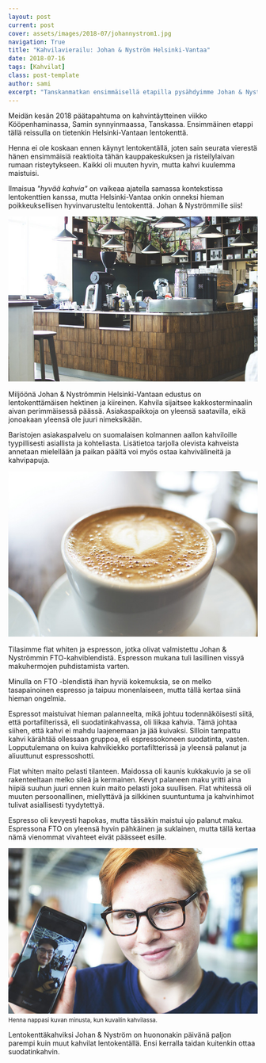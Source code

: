 ```yaml
---
layout: post
current: post
cover: assets/images/2018-07/johannystrom1.jpg
navigation: True
title: "Kahvilavierailu: Johan & Nyström Helsinki-Vantaa"
date: 2018-07-16
tags: [Kahvilat]
class: post-template
author: sami
excerpt: "Tanskanmatkan ensimmäisellä etapilla pysähdyimme Johan & Nyströmmin lentokenttäkahvilassa nappaamassa pikaisen flat whiten ja espresson. Mutta saako lentokentältä oikeasti juomakelpoista kahvia?" 
---
```


Meidän kesän 2018 päätapahtuma on kahvintäytteinen viikko Kööpenhaminassa, Samin synnyinmaassa, Tanskassa. Ensimmäinen etappi tällä reissulla on tietenkin Helsinki-Vantaan lentokenttä.

Henna ei ole koskaan ennen käynyt lentokentällä, joten sain seurata vierestä hänen ensimmäisiä reaktioita tähän kauppakeskuksen ja risteilylaivan rumaan risteytykseen. Kaikki oli muuten hyvin, mutta kahvi kuulemma maistuisi.

Ilmaisua *"hyvää kahvia"* on vaikeaa ajatella samassa kontekstissa lentokenttien kanssa, mutta Helsinki-Vantaa onkin onneksi hieman poikkeuksellisen hyvinvarusteltu lentokenttä. Johan & Nyströmmille siis!

![johan & nyströmmin kahvila](/assets/images/2018-07/johannystrom2.jpg#semi)

Miljöönä Johan & Nyströmmin Helsinki-Vantaan edustus on lentokenttämäisen hektinen ja kiireinen. Kahvila sijaitsee kakkosterminaalin aivan perimmäisessä päässä. Asiakaspaikkoja on yleensä saatavilla, eikä jonoakaan yleensä ole juuri nimeksikään.

Baristojen asiakaspalvelu on suomalaisen kolmannen aallon kahviloille tyypillisesti asiallista ja kohteliasta. Lisätietoa tarjolla olevista kahveista annetaan mielellään ja paikan päältä voi myös ostaa kahvivälineitä ja kahvipapuja.

![Flat White -kahvijuoma kupissa](/assets/images/2018-07/johannystrom3.jpg)

Tilasimme flat whiten ja espresson, jotka olivat valmistettu Johan & Nyströmmin FTO-kahviblendistä. Espresson mukana tuli lasillinen vissyä makuhermojen puhdistamista varten. 

Minulla on FTO -blendistä ihan hyviä kokemuksia, se on melko tasapainoinen espresso ja taipuu monenlaiseen, mutta tällä kertaa siinä hieman ongelmia.

Espressot maistuivat hieman palanneelta, mikä johtuu todennäköisesti siitä, että portafilterissä, eli suodatinkahvassa, oli liikaa kahvia. Tämä johtaa siihen, että kahvi ei mahdu laajenemaan ja jää kuivaksi. SIlloin tampattu kahvi kärähtää ollessaan gruppoa, eli espressokoneen suodatinta, vasten. Lopputulemana on kuiva kahvikiekko portafiltterissä ja yleensä palanut ja aliuuttunut espressoshotti.

Flat whiten maito pelasti tilanteen. Maidossa oli kaunis kukkakuvio ja se oli rakenteeltaan melko sileä ja kermainen. Kevyt palaneen maku yritti aina hiipiä suuhun juuri ennen kuin maito pelasti joka suullisen. Flat whitessä oli muuten persoonallinen, miellyttävä ja silkkinen suuntuntuma ja kahvinhimot tulivat asiallisesti tyydytettyä.

Espresso oli kevyesti hapokas, mutta tässäkin maistui ujo palanut maku. Espressona FTO on yleensä hyvin pähkäinen ja suklainen, mutta tällä kertaa nämä vienommat vivahteet eivät päässeet esille.

![Henna poseraa puhelimen kanssa](/assets/images/2018-07/johannystrom4.jpg)
<small>Henna nappasi kuvan minusta, kun kuvailin kahvilassa.</small>

Lentokenttäkahviksi Johan & Nyström on huononakin päivänä paljon parempi kuin muut kahvilat lentokentällä. Ensi kerralla taidan kuitenkin ottaa suodatinkahvin.
